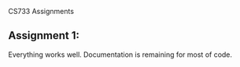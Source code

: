 CS733 Assignments

Assignment 1:
-----------------------------
Everything works well.
Documentation is remaining for most of code.

